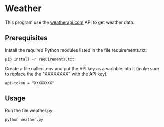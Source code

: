 # Weather

This program use the [weatherapi.com](https://www.weatherapi.com) API to get weather data.

## Prerequisites

Install the required Python modules listed in the file requirements.txt:
```
pip install -r requirements.txt
```

Create a file called .env and put the API key as a variable into it (make sure to replace the the "XXXXXXXX" with the API key):
```
api-token = "XXXXXXXX"
```

## Usage

Run the file weather.py:
```
python weather.py
```
